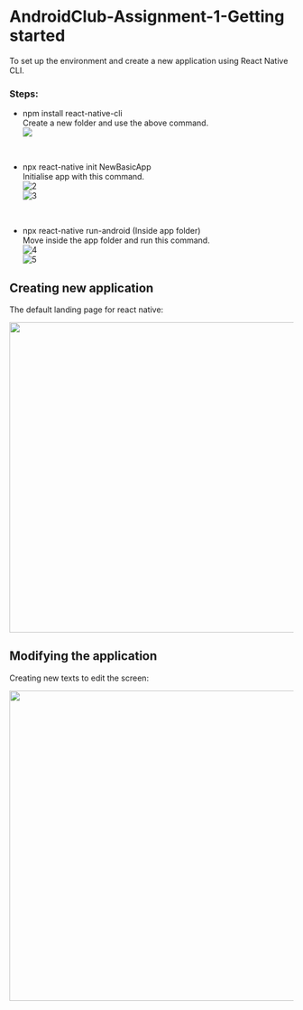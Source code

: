 # AndroidClub-Assignment-1-Getting started

To set up the environment and create a new application using React Native CLI.

### Steps:
<ul>
  <li>npm install react-native-cli</li>
  Create a new folder and use the above command.<br>
  <img src='https://user-images.githubusercontent.com/63179137/124216642-59f52900-db14-11eb-85f9-8ba0e7b72283.PNG'>


  <br><li>npx react-native init NewBasicApp</li>
  Initialise app with this command.<br>
  ![2](https://user-images.githubusercontent.com/63179137/124216511-1ac6d800-db14-11eb-8c54-ab30998e422a.PNG)
<br>
  ![3](https://user-images.githubusercontent.com/63179137/124216531-24504000-db14-11eb-9c22-ab0d0bf45fa6.PNG)

  <br><li>npx react-native run-android (Inside app folder)</li>
  Move inside the app folder and run this command. <br>
  ![4](https://user-images.githubusercontent.com/63179137/124216570-35994c80-db14-11eb-99c9-ed86d919ff0d.PNG)
<br>
  ![5](https://user-images.githubusercontent.com/63179137/124216590-3a5e0080-db14-11eb-917a-e6bdfd0675b7.PNG)

</ul>

## Creating new application

The default landing page for react native:

<img src="https://user-images.githubusercontent.com/63179137/124064031-af1c3680-da51-11eb-942e-fc91538441d5.jpeg" height="550">

## Modifying the application

Creating new texts to edit the screen:

<img src="https://user-images.githubusercontent.com/63179137/124064145-dbd04e00-da51-11eb-8c7b-489eeea8eb93.jpeg" height="550">
